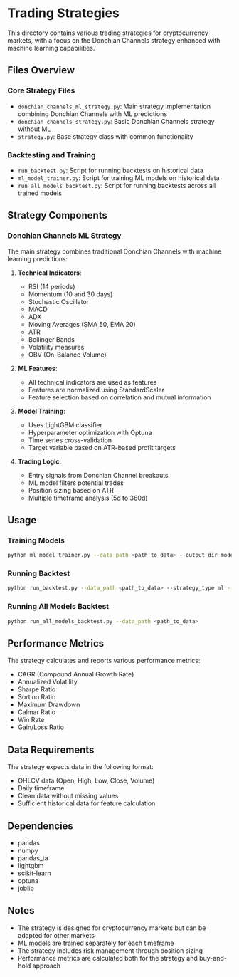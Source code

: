 # Trading Strategies

This directory contains various trading strategies for cryptocurrency markets, with a focus on the Donchian Channels strategy enhanced with machine learning capabilities.

## Files Overview

### Core Strategy Files

- `donchian_channels_ml_strategy.py`: Main strategy implementation combining Donchian Channels with ML predictions
- `donchian_channels_strategy.py`: Basic Donchian Channels strategy without ML
- `strategy.py`: Base strategy class with common functionality

### Backtesting and Training

- `run_backtest.py`: Script for running backtests on historical data
- `ml_model_trainer.py`: Script for training ML models on historical data
- `run_all_models_backtest.py`: Script for running backtests across all trained models

## Strategy Components

### Donchian Channels ML Strategy

The main strategy combines traditional Donchian Channels with machine learning predictions:

1. **Technical Indicators**:
   - RSI (14 periods)
   - Momentum (10 and 30 days)
   - Stochastic Oscillator
   - MACD
   - ADX
   - Moving Averages (SMA 50, EMA 20)
   - ATR
   - Bollinger Bands
   - Volatility measures
   - OBV (On-Balance Volume)

2. **ML Features**:
   - All technical indicators are used as features
   - Features are normalized using StandardScaler
   - Feature selection based on correlation and mutual information

3. **Model Training**:
   - Uses LightGBM classifier
   - Hyperparameter optimization with Optuna
   - Time series cross-validation
   - Target variable based on ATR-based profit targets

4. **Trading Logic**:
   - Entry signals from Donchian Channel breakouts
   - ML model filters potential trades
   - Position sizing based on ATR
   - Multiple timeframe analysis (5d to 360d)

## Usage

### Training Models

```bash
python ml_model_trainer.py --data_path <path_to_data> --output_dir models
```

### Running Backtest

```bash
python run_backtest.py --data_path <path_to_data> --strategy_type ml --model_path <path_to_model>
```

### Running All Models Backtest

```bash
python run_all_models_backtest.py --data_path <path_to_data>
```

## Performance Metrics

The strategy calculates and reports various performance metrics:

- CAGR (Compound Annual Growth Rate)
- Annualized Volatility
- Sharpe Ratio
- Sortino Ratio
- Maximum Drawdown
- Calmar Ratio
- Win Rate
- Gain/Loss Ratio

## Data Requirements

The strategy expects data in the following format:
- OHLCV data (Open, High, Low, Close, Volume)
- Daily timeframe
- Clean data without missing values
- Sufficient historical data for feature calculation

## Dependencies

- pandas
- numpy
- pandas_ta
- lightgbm
- scikit-learn
- optuna
- joblib

## Notes

- The strategy is designed for cryptocurrency markets but can be adapted for other markets
- ML models are trained separately for each timeframe
- The strategy includes risk management through position sizing
- Performance metrics are calculated both for the strategy and buy-and-hold approach 